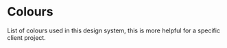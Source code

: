 # Colours

List of colours used in this design system, this is more helpful for a specific client project.